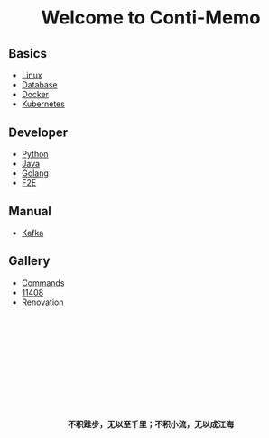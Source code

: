 <p style="text-align: center; font-size: xx-large; font-weight: bolder;">Welcome to Conti-Memo</p>

## Basics
* [Linux](basics/linux/README.md)
* [Database](basics/database/README.md)
* [Docker](basics/docker/README.md)
* [Kubernetes](basics/kubernetes/README.md)

## Developer
* [Python](developer/python/README.md)
* [Java](developer/java/README.md)
* [Golang](developer/golang/README.md)
* [F2E](developer/F2E/README.md)

## Manual
* [Kafka](manual/README.md)

## Gallery
* [Commands](commands/README.md)
* [11408](gallery/11408/README.md)
* [Renovation](gallery/renovation/README.md)

<br/><br/><br/><br/><br/><br/><br/><br/><br/><br/>

<p style="text-align: center; font-weight: bolder;">不积跬步，无以至千里；不积小流，无以成江海</p>
